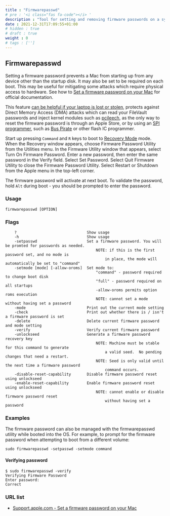 ```yaml
---
title : "Firmwarepasswd"
# pre : '<i class="fas fa-code"></i> '
description : "Tool for setting and removing firmware passwords on a system."
date : 2021-12-31T17:09:55+01:00
# hidden : true
# draft : true
weight : 0
# tags : ['']
---
```


## Firmwarepasswd

Setting a firmware password prevents a Mac from starting up from any device other than the startup disk. It may also be set to be required on each boot. This may be useful for mitigating some attacks which require physical access to hardware. See how to [Set a firmware password on your Mac](https://support.apple.com/en-au/HT204455) for official documentation.

This feature [can be helpful if your laptop is lost or stolen](https://www.ftc.gov/news-events/blogs/techftc/2015/08/virtues-strong-enduser-device-controls), protects against Direct Memory Access (DMA) attacks which can read your FileVault passwords and inject kernel modules such as [pcileech](https://github.com/ufrisk/pcileech), as the only way to reset the firmware password is through an Apple Store, or by using an [SPI programmer](https://reverse.put.as/2016/06/25/apple-efi-firmware-passwords-and-the-scbo-myth/), such as [Bus Pirate](http://ho.ax/posts/2012/06/unbricking-a-macbook/) or other flash IC programmer.

Start up pressing `Command` and `R` keys to boot to [Recovery Mode](https://support.apple.com/en-au/HT201314) mode.
When the Recovery window appears, choose Firmware Password Utility from the Utilities menu.
In the Firmware Utility window that appears, select Turn On Firmware Password.
Enter a new password, then enter the same password in the Verify field.
Select Set Password.
Select Quit Firmware Utility to close the Firmware Password Utility.
Select Restart or Shutdown from the Apple menu in the top-left corner.

The firmware password will activate at next boot. To validate the password, hold `Alt` during boot - you should be prompted to enter the password.

### Usage

```plain
firmwarepasswd [OPTION]
```

### Flags

```plain
    ?                               Show usage
    -h                              Show usage
    -setpasswd                      Set a firmware password. You will be promted for passwords as needed.
                                        NOTE: if this is the first password set, and no mode is
                                            in place, the mode will automatically be set to "command"
    -setmode [mode] [-allow-oroms]  Set mode to:
                                        "command" - password required to change boot disk
                                        "full" - password required on all startups
                                        -allow-oroms permits option roms execution
                                        NOTE: cannot set a mode without having set a password
    -mode                           Print out the current mode setting
    -check                          Print out whether there is / isn't a firmware password is set
    -delete                         Delete current firmware password and mode setting
    -verify                         Verify current firmware password
    -unlockseed                     Generate a firmware password recovery key
                                        NOTE: Machine must be stable for this command to generate
                                            a valid seed.  No pending changes that need a restart.
                                        NOTE: Seed is only valid until the next time a firmware password
                                            command occurs.
    -disable-reset-capability       Disable firmware password reset using unlockseed
    -enable-reset-capability        Enable firmware password reset using unlockseed
                                        NOTE: cannot enable or disable firmware password reset
                                            without having set a password
```

### Examples

The firmware password can also be managed with the firmwarepasswd utility while booted into the OS. For example, to prompt for the firmware password when attempting to boot from a different volume:

```plain
sudo firmwarepasswd -setpasswd -setmode command
```

#### Verifying password

```plain
$ sudo firmwarepasswd -verify
Verifying Firmware Password
Enter password:
Correct
```

### URL list

* [Support.apple.com - Set a firmware password on your Mac](https://support.apple.com/en-us/HT204455)
